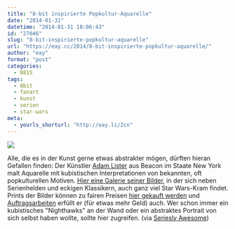 ```yaml
---
title: "8-bit inspirierte Popkultur-Aquarelle"
date: "2014-01-31"
datetime: "2014-01-31 18:06:43"
id: "27046"
slug: "8-bit-inspirierte-popkultur-aquarelle"
url: "https://eay.cc/2014/8-bit-inspirierte-popkultur-aquarelle/"
author: "eay"
format: "post"
categories:
  - 0815
tags:
  - 8bit
  - fanart
  - kunst
  - serien
  - star-wars
meta:
  - yourls_shorturl: "http://eay.li/2cn"
---
```


![](https://eay.cc/uploads/2014/adamlister_vader.jpg)

Alle, die es in der Kunst gerne etwas abstrakter mögen, dürften hieran Gefallen finden: Der Künstler [Adam Lister](http://www.adamlistergallery.com/) aus Beacon im Staate New York malt Aquarelle mit kubistischen Interpretationen von bekannten, oft popkulturellen Motiven. [Hier eine Galerie seiner Bilder](http://www.adamlistergallery.com/work.html), in der sich neben Serienhelden und eckigen Klassikern, auch ganz viel Star Wars-Kram findet. Prints der Bilder können zu fairen Preisen [hier gekauft werden](http://www.adamlistergallery.com/8-bit-giclee-prints.html) und [Auftragsarbeiten](http://www.adamlistergallery.com/commissions.html) erfüllt er (für etwas mehr Geld) auch. Wer schon immer ein kubistisches "Nighthawks" an der Wand oder ein abstraktes Portrait von sich selbst haben wollte, sollte hier zugreifen. (via [Seriesly Awesome](http://www.serieslyawesome.tv/2014/art/kubistische-aquarelle-von-adam-lister/))
